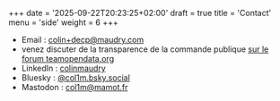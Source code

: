 +++
date = '2025-09-22T20:23:25+02:00'
draft = true
title = 'Contact'
menu = 'side'
weight = 6
+++

- Email : [colin+decp@maudry.com](mailto:colin+decp@maudry.com)
- venez discuter de la transparence de la commande publique [sur le forum teamopendata.org](https://teamopendata.org/c/commande-publique/101)
- LinkedIn : [colinmaudry](https://www.linkedin.com/in/colinmaudry/)
- Bluesky : [@col1m.bsky.social](https://bsky.app/profile/col1m.bsky.social)
- Mastodon : [col1m@mamot.fr](https://mamot.fr/@col1m)
